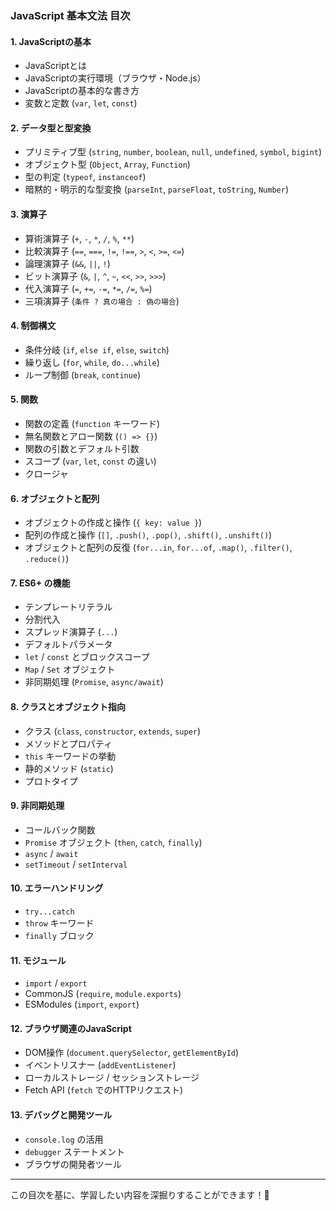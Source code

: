 ### JavaScript 基本文法 目次

#### 1. **JavaScriptの基本**
   - JavaScriptとは
   - JavaScriptの実行環境（ブラウザ・Node.js）
   - JavaScriptの基本的な書き方
   - 変数と定数 (`var`, `let`, `const`)

#### 2. **データ型と型変換**
   - プリミティブ型 (`string`, `number`, `boolean`, `null`, `undefined`, `symbol`, `bigint`)
   - オブジェクト型 (`Object`, `Array`, `Function`)
   - 型の判定 (`typeof`, `instanceof`)
   - 暗黙的・明示的な型変換 (`parseInt`, `parseFloat`, `toString`, `Number`)

#### 3. **演算子**
   - 算術演算子 (`+`, `-`, `*`, `/`, `%`, `**`)
   - 比較演算子 (`==`, `===`, `!=`, `!==`, `>`, `<`, `>=`, `<=`)
   - 論理演算子 (`&&`, `||`, `!`)
   - ビット演算子 (`&`, `|`, `^`, `~`, `<<`, `>>`, `>>>`)
   - 代入演算子 (`=`, `+=`, `-=`, `*=`, `/=`, `%=`)
   - 三項演算子 (`条件 ? 真の場合 : 偽の場合`)

#### 4. **制御構文**
   - 条件分岐 (`if`, `else if`, `else`, `switch`)
   - 繰り返し (`for`, `while`, `do...while`)
   - ループ制御 (`break`, `continue`)

#### 5. **関数**
   - 関数の定義 (`function` キーワード)
   - 無名関数とアロー関数 (`() => {}`)
   - 関数の引数とデフォルト引数
   - スコープ (`var`, `let`, `const` の違い)
   - クロージャ

#### 6. **オブジェクトと配列**
   - オブジェクトの作成と操作 (`{ key: value }`)
   - 配列の作成と操作 (`[]`, `.push()`, `.pop()`, `.shift()`, `.unshift()`)
   - オブジェクトと配列の反復 (`for...in`, `for...of`, `.map()`, `.filter()`, `.reduce()`)

#### 7. **ES6+ の機能**
   - テンプレートリテラル
   - 分割代入
   - スプレッド演算子 (`...`)
   - デフォルトパラメータ
   - `let` / `const` とブロックスコープ
   - `Map` / `Set` オブジェクト
   - 非同期処理 (`Promise`, `async/await`)

#### 8. **クラスとオブジェクト指向**
   - クラス (`class`, `constructor`, `extends`, `super`)
   - メソッドとプロパティ
   - `this` キーワードの挙動
   - 静的メソッド (`static`)
   - プロトタイプ

#### 9. **非同期処理**
   - コールバック関数
   - `Promise` オブジェクト (`then`, `catch`, `finally`)
   - `async` / `await`
   - `setTimeout` / `setInterval`

#### 10. **エラーハンドリング**
   - `try...catch`
   - `throw` キーワード
   - `finally` ブロック

#### 11. **モジュール**
   - `import` / `export`
   - CommonJS (`require`, `module.exports`)
   - ESModules (`import`, `export`)

#### 12. **ブラウザ関連のJavaScript**
   - DOM操作 (`document.querySelector`, `getElementById`)
   - イベントリスナー (`addEventListener`)
   - ローカルストレージ / セッションストレージ
   - Fetch API (`fetch` でのHTTPリクエスト)

#### 13. **デバッグと開発ツール**
   - `console.log` の活用
   - `debugger` ステートメント
   - ブラウザの開発者ツール

---

この目次を基に、学習したい内容を深掘りすることができます！🚀


